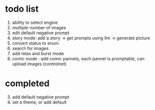 # todo list

1. ability to select engine
2. multiple number of images
4. edit default negative prompt
5. story mode: add a story -> get prompts using llm -> generate picture
7. convert status to enum
8. search for images
9. add relax and burst mode
11. comic mode : add comic pannels, each pannel is promptable, can upload images (controlnet)



# completed
3. add default negative prompt
4. set a theme, or add default

